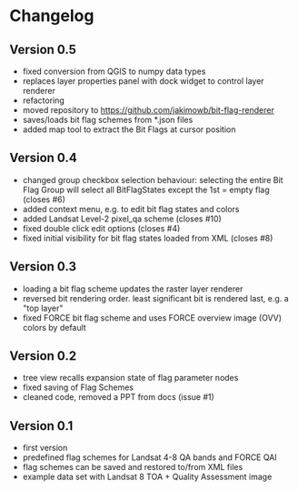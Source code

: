 # Changelog

## Version 0.5

- fixed conversion from QGIS to numpy data types
- replaces layer properties panel with dock widget to control layer renderer
- refactoring
- moved repository to https://github.com/jakimowb/bit-flag-renderer
- saves/loads bit flag schemes from *.json files
- added map tool to extract the Bit Flags at cursor position

## Version 0.4

- changed group checkbox selection behaviour: selecting the entire Bit Flag Group will select all
  BitFlagStates except the 1st = empty flag (closes #6)
- added context menu, e.g. to edit bit flag states and colors
- added Landsat Level-2 pixel_qa scheme (closes #10)
- fixed double click edit options (closes #4)
- fixed initial visibility for bit flag states loaded from XML (closes #8)


## Version 0.3

- loading a bit flag scheme updates the raster layer renderer
- reversed bit rendering order. least significant bit is rendered last, e.g. a "top layer"
- fixed FORCE bit flag scheme and uses FORCE overview image (OVV) colors by default

## Version 0.2

 - tree view recalls expansion state of flag parameter nodes
 - fixed saving of Flag Schemes
 - cleaned code, removed a PPT from docs (issue #1)

## Version 0.1

 - first version
 - predefined flag schemes for Landsat 4-8 QA bands and FORCE QAI
 - flag schemes can be saved and restored to/from XML files
 - example data set with Landsat 8 TOA + Quality Assessment image